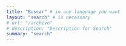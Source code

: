 ```yaml
---
title: "Buscar" # in any language you want
layout: "search" # is necessary
# url: "/archive"
# description: "Description for Search"
summary: "search"
---
```

